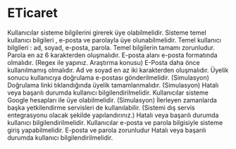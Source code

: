 # ETicaret
 Kullanıcılar sisteme bilgilerini girerek üye olabilmelidir.  Sisteme temel kullanıcı bilgileri , e-posta ve parolayla üye olunabilmelidir. Temel kullanıcı bilgileri : ad, soyad, e-posta, parola. Temel bilgilerin tamamı zorunludur. Parola en az 6 karakterden oluşmalıdır. E-posta alanı e-posta formatında olmalıdır. (Regex ile yapınız. Araştırma konusu) E-Posta daha önce kullanılmamış olmalıdır. Ad ve soyad en az iki karakterden oluşmalıdır. Üyelik sonucu kullanıcıya doğrulama e-postası gönderilmelidir. (Simulasyon) Doğrulama linki tıklandığında üyelik tamamlanmalıdır. (Simulasyon) Hatalı veya başarılı durumda kullanıcı bilgilendirilmelidir. Kullanıcılar sisteme Google hesapları ile üye olabilmelidir. (Simulasyon)  İlerleyen zamanlarda başka yetkilendirme servisleri de kullanılabilir. (Sistemi dış servis entegrasyonu olacak şekilde yapılandırınız.) Hatalı veya başarılı durumda kullanıcı bilgilendirilmelidir. Kullanıcılar e-posta ve parola bilgisiyle sisteme giriş yapabilmelidir.  E-posta ve parola zorunludur Hatalı veya başarılı durumda kullanıcı bilgilendirilmelidir.
